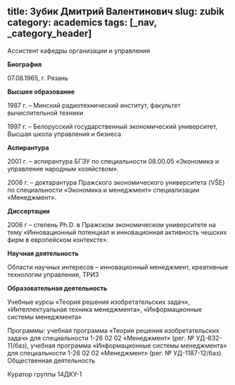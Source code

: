 title: Зубик Дмитрий Валентинович
slug: zubik
category: academics
tags: [_nav, _category_header]
---

Ассистент кафедры организации и управления


__Биография__

07.08.1965, г. Рязань

__Высшее образование__

1987 г. – Минский радиотехнический институт, факультет вычислительной техники

1997 г. – Белорусский государственный экономический университет, Высшая школа управления и бизнеса



__Аспирантура__

2001 г. –  аспирантура БГЭУ по специальности 08.00.05 «Экономика и управление народным хозяйством».

2006 г. – доктарантура Пражского экономического университета (VŠE) по специальности «Экономика и менеджмент» специализации «Менеджмент».



__Диссертации__

2006 г –  степень Ph.D. в Пражском экономическом университете на тему «Инновационный потенциал и инновационная активность чешских фирм в европейском контексте».

__Научная деятельность__

Области научных интересов – инновационный менеджмент, креативные технологии управления, ТРИЗ

__Образовательная деятельность__

Учебные курсы «Теория решения изобретательских задач», «Интеллектуальная техника менеджмента», «Информационные системы менеджмента»

Программы: учебная программа «Теория решения изобретательских задач» для специальности 1-26 02 02 «Менеджмент» (рег. № УД-832-11/баз), учебная программа «Информационные системы менеджмента» для специальности 1-26 02 02 «Менеджмент» (рег. № УД-1187-12/баз).
Общественная деятельность

Куратор группы 14ДКУ-1
